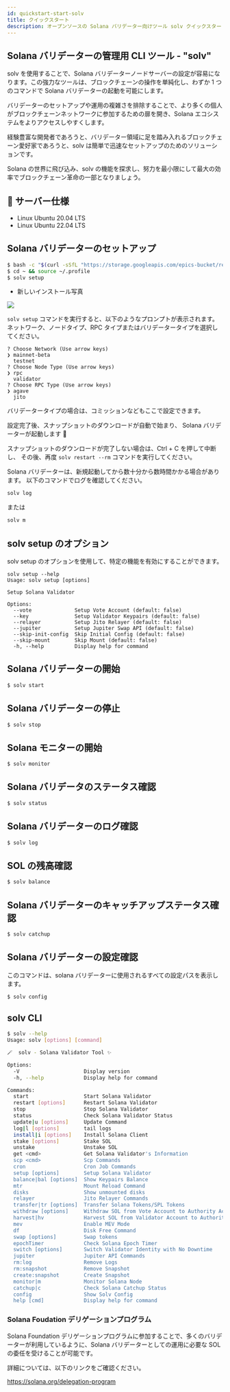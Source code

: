 ```yaml
---
id: quickstart-start-solv
title: クイックスタート
description: オープンソースの Solana バリデーター向けツール solv クイックスタート
---
```


## Solana バリデーターの管理用 CLI ツール - "solv"

solv を使用することで、Solana バリデーターノードサーバーの設定が容易になります。この強力なツールは、ブロックチェーンの操作を単純化し、わずか 1 つのコマンドで Solana バリデーターの起動を可能にします。

バリデーターのセットアップや運用の複雑さを排除することで、より多くの個人がブロックチェーンネットワークに参加するための扉を開き、Solana エコシステムをよりアクセスしやすくします。

経験豊富な開発者であろうと、バリデーター領域に足を踏み入れるブロックチェーン愛好家であろうと、solv は簡単で迅速なセットアップのためのソリューションです。

Solana の世界に飛び込み、solv の機能を探求し、努力を最小限にして最大の効率でブロックチェーン革命の一部となりましょう。

## 📖 サーバー仕様

- Linux Ubuntu 20.04 LTS
- Linux Ubuntu 22.04 LTS

## Solana バリデーターのセットアップ

```bash
$ bash -c "$(curl -sSfL "https://storage.googleapis.com/epics-bucket/resource/solv/v4.5.0/install")"
$ cd ~ && source ~/.profile
$ solv setup
```

- 新しいインストール写真

![](url)

`solv setup` コマンドを実行すると、以下のようなプロンプトが表示されます。
ネットワーク、ノードタイプ、RPC タイプまたはバリデータータイプを選択してください。

```
? Choose Network (Use arrow keys)
❯ mainnet-beta
  testnet
? Choose Node Type (Use arrow keys)
❯ rpc
  validator
? Choose RPC Type (Use arrow keys)
❯ agave
  jito
```

バリデータータイプの場合は、コミッションなどもここで設定できます。

設定完了後、スナップショットのダウンロードが自動で始まり、
Solana バリデーターが起動します 🎊

スナップショットのダウンロードが完了しない場合は、Ctrl + C を押して中断し、
その後、再度 `solv restart --rm` コマンドを実行してください。

Solana バリデーターは、新規起動してから数十分から数時間かかる場合があります。
以下のコマンドでログを確認してください。

```bash
solv log
```

または

```bash
solv m
```

## solv setup のオプション

solv setup のオプションを使用して、特定の機能を有効にすることができます。

```
solv setup --help
Usage: solv setup [options]

Setup Solana Validator

Options:
  --vote              Setup Vote Account (default: false)
  --key               Setup Validator Keypairs (default: false)
  --relayer           Setup Jito Relayer (default: false)
  --jupiter           Setup Jupiter Swap API (default: false)
  --skip-init-config  Skip Initial Config (default: false)
  --skip-mount        Skip Mount (default: false)
  -h, --help          Display help for command
```

## Solana バリデーターの開始

```bash
$ solv start
```

## Solana バリデーターの停止

```bash
$ solv stop
```

## Solana モニターの開始

```bash
$ solv monitor
```

## Solana バリデータのステータス確認

```bash
$ solv status
```

## Solana バリデーターのログ確認

```bash
$ solv log
```

## SOL の残高確認

```bash
$ solv balance
```

## Solana バリデーターのキャッチアップステータス確認

```bash
$ solv catchup
```

## Solana バリデーターの設定確認

このコマンドは、solana バリデーターに使用されるすべての設定パスを表示します。

```bash
$ solv config
```

## solv CLI

```bash
$ solv --help
Usage: solv [options] [command]

🪄  solv - Solana Validator Tool ✨

Options:
  -V                     Display version
  -h, --help             Display help for command

Commands:
  start                  Start Solana Validator
  restart [options]      Restart Solana Validator
  stop                   Stop Solana Validator
  status                 Check Solana Validator Status
  update|u [options]     Update Command
  log|l [options]        tail logs
  install|i [options]    Install Solana Client
  stake [options]        Stake SOL
  unstake                Unstake SOL
  get <cmd>              Get Solana Validator's Information
  scp <cmd>              Scp Commands
  cron                   Cron Job Commands
  setup [options]        Setup Solana Validator
  balance|bal [options]  Show Keypairs Balance
  mtr                    Mount Reload Command
  disks                  Show unmounted disks
  relayer                Jito Relayer Commands
  transfer|tr [options]  Transfer Solana Tokens/SPL Tokens
  withdraw [options]     Withdraw SOL from Vote Account to Authority Account
  harvest|hv             Harvest SOL from Validator Account to Authority Account
  mev                    Enable MEV Mode
  df                     Disk Free Command
  swap [options]         Swap tokens
  epochTimer             Check Solana Epoch Timer
  switch [options]       Switch Validator Identity with No Downtime
  jupiter                Jupiter API Commands
  rm:log                 Remove Logs
  rm:snapshot            Remove Snapshot
  create:snapshot        Create Snapshot
  monitor|m              Monitor Solana Node
  catchup|c              Check Solana Catchup Status
  config                 Show Solv Config
  help [cmd]             Display help for command
```

### Solana Foudation デリゲーションプログラム

Solana Foundation デリゲーションプログラムに参加することで、多くのバリデーターが利用しているように、Solana バリデーターとしての運用に必要な SOL の委任を受けることが可能です。

詳細については、以下のリンクをご確認ください。

https://solana.org/delegation-program
